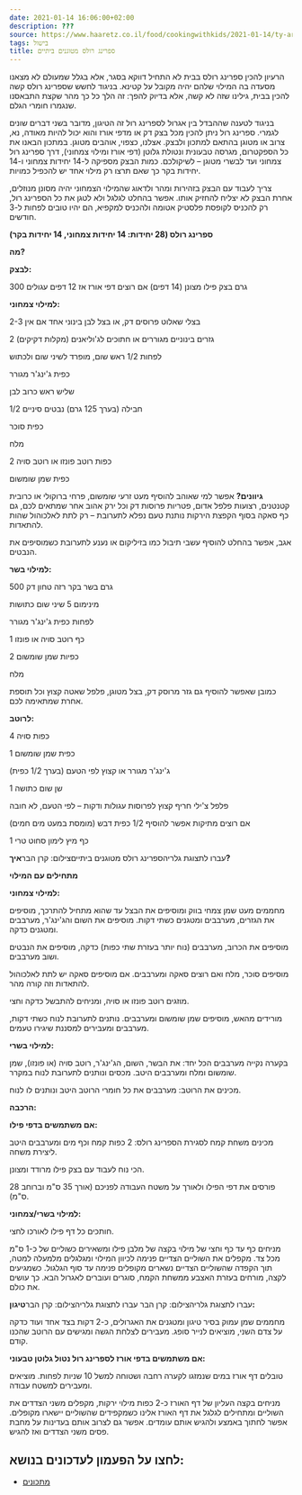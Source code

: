 ```yaml
---
date: 2021-01-14 16:06:00+02:00
description: ???
source: https://www.haaretz.co.il/food/cookingwithkids/2021-01-14/ty-article/0000017f-f89e-d887-a7ff-f8fee31d0000
tags: בישול
title: ספרינג רולס מטוגנים ביתיים
---
```


הרעיון להכין ספרינג רולס בבית לא התחיל דווקא בסגר, אלא בגלל שמעולם לא מצאנו מסעדה בה המילוי שלהם יהיה מקובל על קטינא. בניגוד לחשש שספרינג רולס קשה להכין בבית, גילינו שזה לא קשה, אלא בדיוק להפך: זה הלך כל כך מהר שקצת התבאסנו שנגמרו חומרי הגלם.

בניגוד לטענה שההבדל בין אגרול לספרינג רול זה הטיגון, מדובר בשני דברים שונים לגמרי. ספרינג רול ניתן להכין מכל בצק דק או מדפי אורז והוא יכול להיות מאודה, נא, צרוב או מטוגן בהתאם למתכון ולבצק. אצלנו, כצפוי, אוהבים מטוגן. במתכון הבאנו את כל הספקטרום, מגרסה טבעונית ונטולת גלוטן (דפי אורז ומילוי צמחוני), דרך ספרינג רול צמחוני ועד לבשרי מטוגן – לשיקולכם. כמות הבצק מספיקה ל-14 יחידות צמחוני ו-14 יחידות בקר כך שאם תרצו רק מילוי אחד יש להכפיל כמויות.

צריך לעבוד עם הבצק בזהירות ומהר ולדאוג שהמילוי הצמחוני יהיה מסונן מנוזלים, אחרת הבצק לא יצליח להחזיק אותו. אפשר בהחלט לגלגל ולא לטגן את כל הספרינג רול, רק להכניס לקופסת פלסטיק אטומה ולהכניס למקפיא, הם יהיו טובים לפחות ל-3 חודשים.

**ספרינג רולס (28 יחידות: 14 יחידות צמחוני, 14 יחידות בקר)**

**מה?**

**לבצק:** 

300 גרם בצק פילו מצונן (14 דפים) אם רוצים דפי אורז אז 12 דפים עגולים

**למילוי צמחוני:**

2-3 בצלי שאלוט פרוסים דק, או בצל לבן בינוני אחד אם אין

2 גזרים בינוניים מגוררים או חתוכים לג'וליאנים (מקלות דקיקים)

לפחות 1/2 ראש שום, מופרד לשיני שום ולכתוש

כפית ג'ינג'ר מגורר

שליש ראש כרוב לבן

1/2 חבילה (בערך 125 גרם) נבטים סיניים

כפית סוכר

מלח

2 כפות רוטב פונזו או רוטב סויה

כפית שמן שומשום

**גיוונים?** אפשר למי שאוהב להוסיף מעט זרעי שומשום, פרחי ברוקולי או כרובית קטנטנים, רצועות פלפל אדום, פטריות פרוסות דק וכל ירק אהוב אחר שמתאים לכם, גם כף סאקה בסוף הקפצת הירקות נותנת טעם נפלא לתערובת – רק לתת לאלכוהול שהות להתאדות.

אגב, אפשר בהחלט להוסיף עשבי תיבול כמו בזיליקום או נענע לתערובת כשמוסיפים את הנבטים.

**למילוי בשר:**

500 גרם בשר בקר רזה טחון דק

מינימום 5 שיני שום כתושות

לפחות כפית ג'ינג'ר מגורר

1 כף רוטב סויה או פונזו

2 כפיות שמן שומשום

מלח

כמובן שאפשר להוסיף גם גזר מרוסק דק, בצל מטוגן, פלפל שאטה קצוץ וכל תוספת אחרת שמתאימה לכם.

**לרוטב:**

4 כפות סויה

1 כפית שמן שומשום

ג'ינג'ר מגורר או קצוץ לפי הטעם (בערך 1/2 כפית)

1 שן שום כתושה

פלפל צ'ילי חריף קצוץ לפרוסות עגולות ודקות – לפי הטעם, לא חובה

אם רוצים מתיקות אפשר להוסיף 1/2 כפית דבש (מומסת במעט מים חמים)

1 כף מיץ לימון סחוט טרי

 עברו לתצוגת גלריהספרינג רולס מטוגנים ביתייםצילום: קרן הבר**איך?**

**מתחילים עם המילוי**

**למילוי צמחוני:**

מחממים מעט שמן צמחי בווק ומוסיפים את הבצל עד שהוא מתחיל להתרכך, מוסיפים את הגזרים, מערבבים ומטגנים כשתי דקות. מוסיפים את השום והג'ינג'ר, מערבבים ומטגנים כדקה.

מוסיפים את הכרוב, מערבבים (נוח יותר בעזרת שתי כפות) כדקה, מוסיפים את הנבטים ושוב מערבבים.

מוסיפים סוכר, מלח ואם רוצים סאקה ומערבבים. אם מוסיפים סאקה יש לתת לאלכוהול להתאדות וזה קורה מהר.

מוזגים רוטב פונזו או סויה, ומניחים להתבשל כדקה וחצי.

מורידים מהאש, מוסיפים שמן שומשום ומערבבים. נותנים לתערובת לנוח כשתי דקות, מערבבים ומעבירים למסננת שיגירו טעמים.

**למילוי בשרי:**

בקערה נקייה מערבבים הכל יחד: את הבשר, השום, הג'ינג'ר, רוטב סויה (או פונזו), שמן שומשום ומלח ומערבבים היטב. מכסים ונותנים לתערובת לנוח במקרר.

מכינים את הרוטב: מערבבים את כל חומרי הרוטב היטב ונותנים לו לנוח.

**הרכבה:**

**אם משתמשים בדפי פילו:**

מכינים משחת קמח לסגירת הספרינג רולס: 2 כפות קמח וכף מים ומערבבים היטב ליצירת משחה.

הכי נוח לעבוד עם בצק פילו מרודד ומצונן.

פורסים את דפי הפילו ולאורך על משטח העבודה לפניכם (אורך 35 ס"מ וברוחב 28 ס"מ).

**למילוי בשרי/צמחוני:**

חותכים כל דף פילו לאורכו לחצי.

מניחים כף עד כף וחצי של מילוי בקצה של מלבן פילו ומשאירים כשוליים של כ-1 ס"מ מכל צד. מקפלים את השוליים הצדיים פנימה לכיוון המילוי ומגלגלים מלמעלה למטה, תוך הקפדה שהשוליים הצדיים נשארים מקופלים פנימה עד סוף הגלגול. כשמגיעים לקצה, מורחים בעזרת האצבע ממשחת הקמח, סוגרים ועוברים לאגרול הבא. כך עושים את כולם.

 עברו לתצוגת גלריהצילום: קרן הבר עברו לתצוגת גלריהצילום: קרן הבר**טיגון:**

מחממים שמן עמוק בסיר טיגון ומטגנים את האגרולים, כ-2 דקות בצד אחד ועוד כדקה על צדם השני, מוציאים לנייר סופג. מעבירים לצלחת הגשה ומגישים עם הרוטב שהכנו קודם.

**אם משתמשים בדפי אורז לספרינג רול נטול גלוטן טבעוני:**

טובלים דף אורז במים שנמזגו לקערה רחבה ושטוחה למשל 10 שניות לפחות. מוציאים ומעבירים למשטח עבודה.

מניחים בקצה העליון של דף האורז כ-2 כפות מילוי ירקות, מקפלים משני הצדדים את השוליים ומתחילים לגלגל את דף האורז אלינו כשמקפידים שהשוליים יישארו מקופלים. אפשר לחתוך באמצע ולהגיש אותם עומדים. אפשר גם לצרוב אותם בעדינות על מחבת פסים משני הצדדים ואז להגיש.

לחצו על הפעמון לעדכונים בנושא:
------------------------------

* [מתכונים](/ty-tag/recipes-0000017f-da28-dea8-a77f-de6a4ba50000)